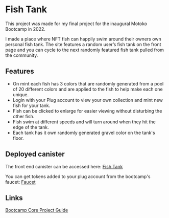 # Fish Tank
This project was made for my final project for the inaugural Motoko Bootcamp in 2022.

I made a place where NFT fish can happily swim around their owners own personal fish tank. The site features a random user’s fish tank on the front page and you can cycle to the next randomly featured fish tank pulled from the community.

## Features
- On mint each fish has 3 colors that are randomly generated from a pool of 20 different colors and are applied to the fish to help make each one unique.
- Login with your Plug account to view your own collection and mint new fish for your tank.
- Fish can be clicked to enlarge for easier viewing without disturbing the other fish.
- Fish swim at different speeds and will turn around when they hit the edge of the tank.
- Each tank has it own randomly generated gravel color on the tank's floor.

## Deployed canister
The front end canister can be accessed here:
[Fish Tank](https://qh5pz-siaaa-aaaai-abyza-cai.raw.ic0.app/)

You can get tokens added to your plug account from the bootcamp's faucet:
[Faucet](https://bootcamp-faucet.vercel.app/)

## Links
[Bootcamp Core Project Guide](https://github.com/motoko-bootcamp/bootcamp/blob/main/core_project/PROJECT.MD)
